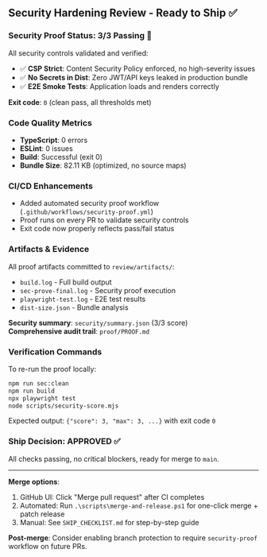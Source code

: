 ## Security Hardening Review - Ready to Ship ✅

### Security Proof Status: **3/3 Passing** 🎯

All security controls validated and verified:

- ✅ **CSP Strict**: Content Security Policy enforced, no high-severity issues
- ✅ **No Secrets in Dist**: Zero JWT/API keys leaked in production bundle  
- ✅ **E2E Smoke Tests**: Application loads and renders correctly

**Exit code**: `0` (clean pass, all thresholds met)

### Code Quality Metrics

- **TypeScript**: 0 errors
- **ESLint**: 0 issues  
- **Build**: Successful (exit 0)
- **Bundle Size**: 82.11 KB (optimized, no source maps)

### CI/CD Enhancements

- Added automated security proof workflow (`.github/workflows/security-proof.yml`)
- Proof runs on every PR to validate security controls
- Exit code now properly reflects pass/fail status

### Artifacts & Evidence

All proof artifacts committed to `review/artifacts/`:
- `build.log` - Full build output
- `sec-prove-final.log` - Security proof execution
- `playwright-test.log` - E2E test results
- `dist-size.json` - Bundle analysis

**Security summary**: `security/summary.json` (3/3 score)  
**Comprehensive audit trail**: `proof/PROOF.md`

### Verification Commands

To re-run the proof locally:

```bash
npm run sec:clean
npm run build
npx playwright test
node scripts/security-score.mjs
```

Expected output: `{"score": 3, "max": 3, ...}` with exit code `0`

### Ship Decision: **APPROVED** ✅

All checks passing, no critical blockers, ready for merge to `main`.

---

**Merge options**:
1. GitHub UI: Click "Merge pull request" after CI completes
2. Automated: Run `.\scripts\merge-and-release.ps1` for one-click merge + patch release
3. Manual: See `SHIP_CHECKLIST.md` for step-by-step guide

**Post-merge**: Consider enabling branch protection to require `security-proof` workflow on future PRs.
